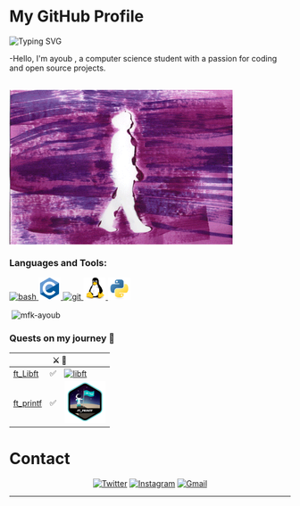 # My GitHub Profile
<img src="https://readme-typing-svg.demolab.com?font=Press+Start+2P&pause=1000&color=07F700&background=000000&width=435&lines=Hello+World!" alt="Typing SVG" />

<p align="left">
 -Hello, I'm ayoub , a computer science student with a passion for coding and open source projects.
</p>

<br>
<img align="center" alt="Coding" width="400" src="https://github.com/mfk-ayoub/mfk-ayoub/blob/main/giphy.gif">





<h3 align="left">Languages and Tools:</h3>
<p align="left"> <a href="https://www.gnu.org/software/bash/" target="_blank" rel="noreferrer"> <img src="https://www.vectorlogo.zone/logos/gnu_bash/gnu_bash-icon.svg" alt="bash" width="40" height="40"/> </a> <a href="https://www.cprogramming.com/" target="_blank" rel="noreferrer"> <img src="https://raw.githubusercontent.com/devicons/devicon/master/icons/c/c-original.svg" alt="c" width="40" height="40"/> </a> <a href="https://git-scm.com/" target="_blank" rel="noreferrer"> <img src="https://www.vectorlogo.zone/logos/git-scm/git-scm-icon.svg" alt="git" width="40" height="40"/> </a> <a href="https://www.linux.org/" target="_blank" rel="noreferrer"> <img src="https://raw.githubusercontent.com/devicons/devicon/master/icons/linux/linux-original.svg" alt="linux" width="40" height="40"/> </a> <a href="https://www.python.org" target="_blank" rel="noreferrer"> <img src="https://raw.githubusercontent.com/devicons/devicon/master/icons/python/python-original.svg" alt="python" width="40" height="40"/> </a> </p>

<p>&nbsp;<img align="center" src="https://github-readme-stats.vercel.app/api?username=mfk-ayoub&show_icons=true&locale=en" alt="mfk-ayoub" /></p>

### Quests on my journey 📜
<table>
    <thead>
        <tr>
            <th colspan="3"> ⚔️ 🐉 </th> 
        </tr>
    </thead>
    <tbody>
         <tr>
            <td><a href="https://github.com/mfk-ayoub/42-Libft">ft_Libft</td>
            <td> ✅ </td>
            <td><a href="https://github.com/mfk-ayoub/42-libft"><img src="https://github.com/mfk-ayoub/42-libft/blob/main/libft-bonus.png" alt="libft" width="75"/></a></td>
        </tr>
         <tr>
            <td><a href="https://github.com/mfk-ayoub/ft_printf-42">ft_printf</td>
            <td> ✅ </td>
            <td><a href="https://github.com/mfk-ayoub/ft-printf-42"><img src="https://github.com/mfk-ayoub/ft_printf-42/blob/main/ft_printfe.png" alt="libft" width="75"/></a></td>
        </tr>
</table>


# Contact

<div align="center">

[![Twitter](https://img.shields.io/badge/Twitter-%231DA1F2.svg?style=for-the-badge&logo=Twitter&logoColor=white)](https://twitter.com/ayoub_elmouafik)
[![Instagram](https://img.shields.io/badge/Instagram-%23E4405F.svg?style=for-the-badge&logo=Instagram&logoColor=white)](https://www.instagram.com/ayoub_mfk20)
[![Gmail](https://img.shields.io/badge/Gmail-D14836?style=for-the-badge&logo=gmail&logoColor=white)](mailto:ayel-mou@student.1337.ma)

</div>

---

